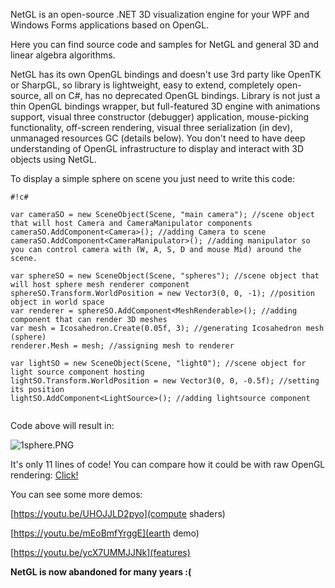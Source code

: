

NetGL is an open-source .NET 3D visualization engine for your WPF and Windows Forms applications based on OpenGL.

Here you can find source code and samples for NetGL and general 3D and linear algebra algorithms.


NetGL has its own OpenGL bindings and doesn't use 3rd party like OpenTK or SharpGL, so library is lightweight, easy to extend, completely open-source, all on C#, has no deprecated OpenGL bindings. Library is not just a thin OpenGL bindings wrapper, but full-featured 3D engine with animations support, visual three constructor (debugger) application, mouse-picking functionality, off-screen rendering, visual three serialization (in dev), unmanaged resources GC (details below).
You don't need to have deep understanding of OpenGL infrastructure to display and interact with 3D objects using NetGL. 

To display a simple sphere on scene you just need to write this code:


```
#!c#

var cameraSO = new SceneObject(Scene, "main camera"); //scene object that will host Camera and CameraManipulator components
cameraSO.AddComponent<Camera>(); //adding Camera to scene
cameraSO.AddComponent<CameraManipulator>(); //adding manipulator so you can control camera with (W, A, S, D and mouse Mid) around the scene.

var sphereSO = new SceneObject(Scene, "spheres"); //scene object that will host sphere mesh renderer component
sphereSO.Transform.WorldPosition = new Vector3(0, 0, -1); //position object in world space
var renderer = sphereSO.AddComponent<MeshRenderable>(); //adding component that can render 3D meshes
var mesh = Icosahedron.Create(0.05f, 3); //generating Icosahedron mesh (sphere)
renderer.Mesh = mesh; //assigning mesh to renderer

var lightSO = new SceneObject(Scene, "light0"); //scene object for light source component hosting
lightSO.Transform.WorldPosition = new Vector3(0, 0, -0.5f); //setting its position
lightSO.AddComponent<LightSource>(); //adding lightsource component


```

Code above will result in:

![1sphere.PNG](https://bitbucket.org/repo/rg4neb/images/3849018410-1sphere.PNG)

It's only 11 lines of code! You can compare how it could be with raw OpenGL rendering: [Click!](http://www.swiftless.com/tutorials/opengl/sphere.html)

You can see some more demos:

[https://youtu.be/UHOJJLD2pyo](compute shaders)

[https://youtu.be/mEoBmfYrggE](earth demo)

[https://youtu.be/ycX7UMMJJNk](features)




**NetGL is now abandoned for many years :(**
